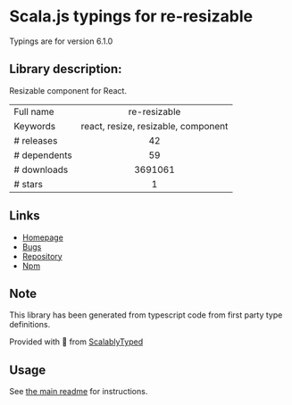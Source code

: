 
# Scala.js typings for re-resizable

Typings are for version 6.1.0

## Library description:
Resizable component for React.

|                    |                 |
| ------------------ | :-------------: |
| Full name          | re-resizable |
| Keywords           | react, resize, resizable, component |
| # releases         | 42 |
| # dependents       | 59 |
| # downloads        | 3691061 |
| # stars            | 1 |

## Links
- [Homepage](https://github.com/bokuweb/react-resizable-box)
- [Bugs](https://github.com/bokuweb/react-resizable-box/issues)
- [Repository](https://github.com/bokuweb/react-resizable-box)
- [Npm](https://www.npmjs.com/package/re-resizable)
    


## Note
This library has been generated from typescript code from first party type definitions.

Provided with :purple_heart: from [ScalablyTyped](https://github.com/oyvindberg/ScalablyTyped)

## Usage
See [the main readme](../../readme.md) for instructions.


